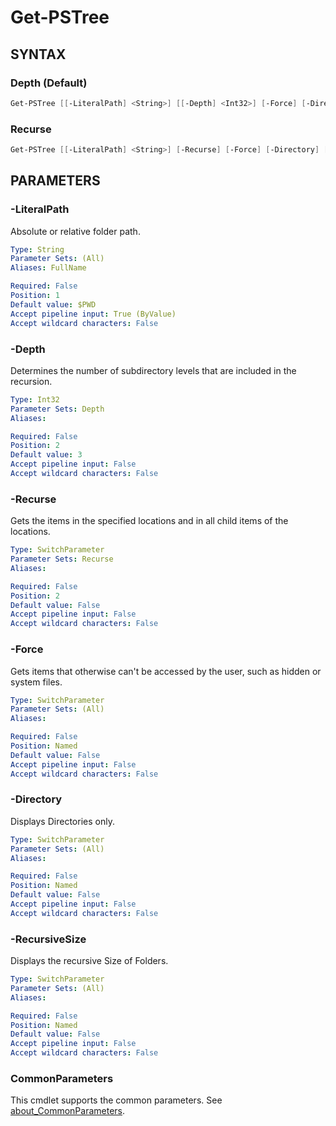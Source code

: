 # Get-PSTree

## SYNTAX

### Depth (Default)

```powershell
Get-PSTree [[-LiteralPath] <String>] [[-Depth] <Int32>] [-Force] [-Directory] [-RecursiveSize] [<CommonParameters>]
```

### Recurse

```powershell
Get-PSTree [[-LiteralPath] <String>] [-Recurse] [-Force] [-Directory] [-RecursiveSize] [<CommonParameters>]
```

## PARAMETERS

### -LiteralPath

Absolute or relative folder path.

```yaml
Type: String
Parameter Sets: (All)
Aliases: FullName

Required: False
Position: 1
Default value: $PWD
Accept pipeline input: True (ByValue)
Accept wildcard characters: False
```

### -Depth

Determines the number of subdirectory levels that are included in the recursion.

```yaml
Type: Int32
Parameter Sets: Depth
Aliases:

Required: False
Position: 2
Default value: 3
Accept pipeline input: False
Accept wildcard characters: False
```

### -Recurse

Gets the items in the specified locations and in all child items of the locations.

```yaml
Type: SwitchParameter
Parameter Sets: Recurse
Aliases:

Required: False
Position: 2
Default value: False
Accept pipeline input: False
Accept wildcard characters: False
```

### -Force

Gets items that otherwise can't be accessed by the user, such as hidden or system files.

```yaml
Type: SwitchParameter
Parameter Sets: (All)
Aliases:

Required: False
Position: Named
Default value: False
Accept pipeline input: False
Accept wildcard characters: False
```

### -Directory

Displays Directories only.

```yaml
Type: SwitchParameter
Parameter Sets: (All)
Aliases:

Required: False
Position: Named
Default value: False
Accept pipeline input: False
Accept wildcard characters: False
```

### -RecursiveSize

Displays the recursive Size of Folders.

```yaml
Type: SwitchParameter
Parameter Sets: (All)
Aliases:

Required: False
Position: Named
Default value: False
Accept pipeline input: False
Accept wildcard characters: False
```

### CommonParameters

This cmdlet supports the common parameters. See [about_CommonParameters](http://go.microsoft.com/fwlink/?LinkID=113216).
